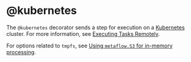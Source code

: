 # @kubernetes

The `@kubernetes` decorator sends a step for execution on a [Kubernetes](https://kubernetes.io) cluster. For more information, see [Executing Tasks Remotely](/scaling/remote-tasks/introduction).

For options related to `tmpfs`, see [Using `metaflow.S3` for in-memory processing](/scaling/data#using-metaflows3-for-in-memory-processing).

<!-- WARNING: THIS FILE WAS AUTOGENERATED! DO NOT EDIT! Instead, edit the notebook w/the location & name as this file. -->


<DocSection type="decorator" name="kubernetes" module="metaflow" show_import="True" heading_level="3" link="https://github.com/Netflix/metaflow/tree/master/metaflow/plugins/kubernetes/kubernetes_decorator.py#L54">
<SigArgSection>
<SigArg name="..." />
</SigArgSection>
<Description summary="Specifies that this step should execute on Kubernetes." />
<ParamSection name="Parameters">
	<Parameter name="cpu" type="int, default 1" desc="Number of CPUs required for this step. If `@resources` is\nalso present, the maximum value from all decorators is used." />
	<Parameter name="memory" type="int, default 4096" desc="Memory size (in MB) required for this step. If\n`@resources` is also present, the maximum value from all decorators is\nused." />
	<Parameter name="disk" type="int, default 10240" desc="Disk size (in MB) required for this step. If\n`@resources` is also present, the maximum value from all decorators is\nused." />
	<Parameter name="image" type="str, optional, default None" desc="Docker image to use when launching on Kubernetes. If not specified, and\nMETAFLOW_KUBERNETES_CONTAINER_IMAGE is specified, that image is used. If\nnot, a default Docker image mapping to the current version of Python is used." />
	<Parameter name="image_pull_policy: str, default KUBERNETES_IMAGE_PULL_POLICY" desc="If given, the imagePullPolicy to be applied to the Docker image of the step." />
	<Parameter name="image_pull_secrets: List[str], default []" desc="The default is extracted from METAFLOW_KUBERNETES_IMAGE_PULL_SECRETS.\nKubernetes image pull secrets to use when pulling container images\nin Kubernetes." />
	<Parameter name="service_account" type="str, default METAFLOW_KUBERNETES_SERVICE_ACCOUNT" desc="Kubernetes service account to use when launching pod in Kubernetes." />
	<Parameter name="secrets" type="List[str], optional, default None" desc="Kubernetes secrets to use when launching pod in Kubernetes. These\nsecrets are in addition to the ones defined in `METAFLOW_KUBERNETES_SECRETS`\nin Metaflow configuration." />
	<Parameter name="node_selector: Union[Dict[str,str], str], optional, default None" desc="Kubernetes node selector(s) to apply to the pod running the task.\nCan be passed in as a comma separated string of values e.g.\n'kubernetes.io/os=linux,kubernetes.io/arch=amd64' or as a dictionary\n{'kubernetes.io/os': 'linux', 'kubernetes.io/arch': 'amd64'}" />
	<Parameter name="namespace" type="str, default METAFLOW_KUBERNETES_NAMESPACE" desc="Kubernetes namespace to use when launching pod in Kubernetes." />
	<Parameter name="gpu" type="int, optional, default None" desc="Number of GPUs required for this step. A value of zero implies that\nthe scheduled node should not have GPUs." />
	<Parameter name="gpu_vendor" type="str, default KUBERNETES_GPU_VENDOR" desc="The vendor of the GPUs to be used for this step." />
	<Parameter name="tolerations" type="List[Dict[str,str]], default []" desc="The default is extracted from METAFLOW_KUBERNETES_TOLERATIONS.\nKubernetes tolerations to use when launching pod in Kubernetes." />
	<Parameter name="labels: Dict[str, str], default: METAFLOW_KUBERNETES_LABELS" desc="Kubernetes labels to use when launching pod in Kubernetes." />
	<Parameter name="annotations: Dict[str, str], default: METAFLOW_KUBERNETES_ANNOTATIONS" desc="Kubernetes annotations to use when launching pod in Kubernetes." />
	<Parameter name="use_tmpfs" type="bool, default False" desc="This enables an explicit tmpfs mount for this step." />
	<Parameter name="tmpfs_tempdir" type="bool, default True" desc="sets METAFLOW_TEMPDIR to tmpfs_path if set for this step." />
	<Parameter name="tmpfs_size" type="int, optional, default: None" desc="The value for the size (in MiB) of the tmpfs mount for this step.\nThis parameter maps to the `--tmpfs` option in Docker. Defaults to 50% of the\nmemory allocated for this step." />
	<Parameter name="tmpfs_path" type="str, optional, default /metaflow_temp" desc="Path to tmpfs mount for this step." />
	<Parameter name="persistent_volume_claims" type="Dict[str, str], optional, default None" desc="A map (dictionary) of persistent volumes to be mounted to the pod for this step. The map is from persistent\nvolumes to the path to which the volume is to be mounted, e.g., `{'pvc-name': '/path/to/mount/on'}`." />
	<Parameter name="shared_memory: int, optional" desc="Shared memory size (in MiB) required for this step" />
	<Parameter name="port: int, optional" desc="Port number to specify in the Kubernetes job object" />
	<Parameter name="compute_pool" type="str, optional, default None" desc="Compute pool to be used for for this step.\nIf not specified, any accessible compute pool within the perimeter is used." />
	<Parameter name="hostname_resolution_timeout: int, default 10 * 60" desc="Timeout in seconds for the workers tasks in the gang scheduled cluster to resolve the hostname of control task.\nOnly applicable when @parallel is used." />
	<Parameter name="qos: str, default: Burstable" desc="Quality of Service class to assign to the pod. Supported values are: Guaranteed, Burstable, BestEffort" />
	<Parameter name="security_context: Dict[str, Any], optional, default None" desc="Container security context. Applies to the task container. Allows the following keys:\n- privileged: bool, optional, default None\n- allow_privilege_escalation: bool, optional, default None\n- run_as_user: int, optional, default None\n- run_as_group: int, optional, default None\n- run_as_non_root: bool, optional, default None" />
</ParamSection>
</DocSection>


